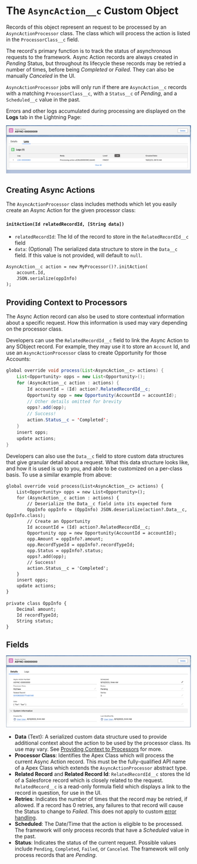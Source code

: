 # The `AsyncAction__c` Custom Object

Records of this object represent an request to be processed by an `AsyncActionProcessor` class. The class which will process the action is listed in the `ProcessorClass__c` field.

The record's primary function is to track the status of asynchronous requests to the framework. Async Action records are always created in _Pending_ Status, but throughout its lifecycle these records may be retried a number of times, before being _Completed_ or _Failed_. They can also be manually _Canceled_ in the UI.

`AsyncActionProcessor` jobs will only run if there are `AsyncAction__c` records with a matching `ProcessorClass__c`, with a `Status__c` of _Pending_, and a `Scheduled__c` value in the past.

Errors and other logs accumulated during processing are displayed on the **Logs** tab in the Lightning Page:

![Logs on an Async Action](/media/asyncactionlogs.png)

## Creating Async Actions

The `AsyncActionProcessor` class includes methods which let you easily create an Async Action for the given processor class:

#### `initAction(Id relatedRecordId, [String data])`

-   `relatedRecordId`: The Id of the record to store in the `RelatedRecordId__c` field
-   `data`: (Optional) The serialized data structure to store in the `Data__c` field. If this value is not provided, will default to `null`.

```
AsyncAction__c action = new MyProcessor()?.initAction(
    account.Id,
    JSON.serialize(oppInfo)
);
```

## Providing Context to Processors

The Async Action record can also be used to store contextual information about a specific request. How this information is used may vary depending on the processor class.

Developers can use the `RelatedRecordId__c` field to link the Async Action to any SObject record. For example, they may use it to store an `Account` Id, and use an `AsyncActionProcessor` class to create Opportunity for those Accounts:

```java
global override void process(List<AsyncAction__c> actions) {
    List<Opportunity> opps = new List<Opportunity>();
    for (AsyncAction__c action : actions) {
        Id accountId = (Id) action?.RelatedRecordId__c;
        Opportunity opp = new Opportunity(AccountId = accountId);
        // Other details omitted for brevity
        opps?.add(opp);
        // Success!
        action.Status__c = 'Completed';
    }
    insert opps;
    update actions;
}
```

Developers can also use the `Data__c` field to store custom data structures that give granular detail about a request. What this data structure looks like, and how it is used is up to you, and able to be customized on a per-class basis. To use a similar example from above:

```
global override void process(List<AsyncAction__c> actions) {
    List<Opportunity> opps = new List<Opportunity>();
    for (AsyncAction__c action : actions) {
        // Deserialize the Data__c field into its expected form
        OppInfo oppInfo = (OppInfo) JSON.deserialize(action?.Data__c, OppInfo.class);
        // Create an Opportunity
        Id accountId = (Id) action?.RelatedRecordId__c;
        Opportunity opp = new Opportunity(AccountId = accountId);
        opp.Amount = oppInfo?.amount;
        opp.RecordTypeId = oppInfo?.recordTypeId;
        opp.Status = oppInfo?.status;
        opps?.add(opp);
        // Success!
        action.Status__c = 'Completed';
    }
    insert opps;
    update actions;
}

private class OppInfo {
    Decimal amount;
    Id recordTypeId;
    String status;
}
```

## Fields

![The Async Action Custom Object](/media/sample_async_action.png)

-   **Data** (Text): A serialized custom data structure used to provide additional context about the action to be used by the processor class. Its use may vary. See [Providing Context to Processors](#providing-context-to-processors) for more.
-   **Processor Class**: Identifies the Apex Class which will process the current Async Action record. This must be the fully-qualified API name of a Apex Class which extends the `AsyncActionProcessor` abstract type.
-   **Related Record** and **Related Record Id**: `RelatedRecordId__c` stores the Id of a Salesforce record which is closely related to the request. `RelatedRecord__c` is a read-only formula field which displays a link to the record in question, for use in the UI.
-   **Retries**: Indicates the number of times that the record may be retried, if allowed. If a record has 0 retries, any failures to that record will cause the Status to change to _Failed_. This does not apply to custom [error handling](/docs/ASYNCACTIONPROCESSOR.md#error-handling).
-   **Scheduled**: The Date/Time that the action is eligible to be processed. The framework will only process records that have a _Scheduled_ value in the past.
-   **Status**: Indicates the status of the current request. Possible values include `Pending`, `Completed`, `Failed`, or `Canceled`. The framework will only process records that are _Pending_.
